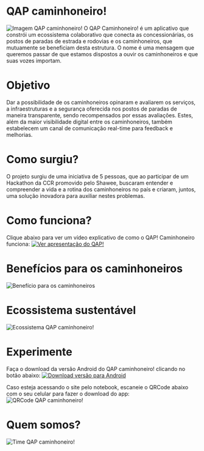 # QAP caminhoneiro!
![Imagem QAP caminhoneiro!](https://iili.io/JgW8Sj.png)
O QAP Caminhoneiro! é um aplicativo que constrói um ecossistema colaborativo que conecta as concessionárias, os postos de paradas de estrada e rodovias e os caminhoneiros, que mutuamente se beneficiam desta estrutura.
O nome é uma mensagem que queremos passar de que estamos dispostos a ouvir os caminhoneiros e que suas vozes importam.

# Objetivo
Dar a possibilidade de os caminhoneiros opinaram e avaliarem os serviços, a infraestruturas e a segurança oferecida nos postos de paradas de maneira transparente, sendo recompensados por essas avaliações. Estes, além da maior visibilidade digital entre os caminhoneiros, também estabelecem um canal de comunicação real-time para feedback e melhorias.

# Como surgiu?
O projeto surgiu de uma iniciativa de 5 pessoas, que ao participar de um Hackathon da CCR promovido pelo Shawee, buscaram entender e compreender a vida e a rotina dos caminhoneiros no país e criaram, juntos, uma solução inovadora para auxiliar nestes problemas.

# Como funciona?
Clique abaixo para ver um vídeo explicativo de como o QAP! Caminhoneiro funciona:
[![Ver apresentação do QAP!](https://iili.io/JgWwo7.png)](https://bit.ly/qapcaminhoneiro)

# Benefícios para os caminhoneiros
![Benefício para os caminhoneiros](https://iili.io/JrEMx9.png)

# Ecossistema sustentável
![Ecossistema QAP caminhoneiro!](https://iili.io/JgWNV9.png)

# Experimente
Faça o download da versão Android do QAP caminhoneiro! clicando no botão abaixo:
[![Download versão para Android](https://iili.io/JghY4n.png)](https://bit.ly/2Y1jI3B)

Caso esteja acessando o site pelo notebook, escaneie o QRCode abaixo com o seu celular para fazer o download do app:
![QRCode QAP caminhoneiro!](https://iili.io/JgWbHv.jpg)

# Quem somos?
![Time QAP caminhoneiro!](https://iili.io/JrWG7j.md.png)
